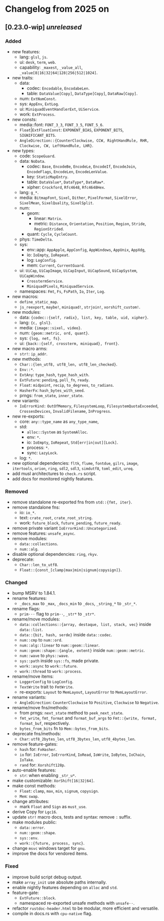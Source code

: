 # Changelog from 2025 on

## [0.23.0-wip] *unreleased*

### Added
- new features:
  - lang: `glsl`, `js`.
  - ui: `desk`, `term`, `web`.
  - capability: `_maxest`, `_value_all`, `_value[8|16|32|64|128|256|512|1024]`.
- new traits:
  - data:
    - codec: `Encodable`, `EncodabeLen`.
    - table: `DataValue[Copy]`, `DataType[Copy]`, `DataRaw[Copy]`.
  - num: `ExtNumConst`.
  - sys: `AppEnv`, `ExtLog`.
  - ui: `MiniquadEventHandlerExt`, `UiService`.
  - work: `ExtProcess`.
- new consts:
  - media::font: `FONT_3_3`, `FONT_3_5`, `FONT_5_6`.
  - `Float`|`ExtFloatConst`: `EXPONENT_BIAS`, `EXPONENT_BITS`, `SIGNIFICANT_BITS`.
  - `AngleDirection::{CounterClockwise, CCW, RightHandRule, RHR, Clockwise, CW, LeftHandRule, LHR}`.
- new types:
  - code: `ScopeGuard`.
  - data: `NoData`.
    - codec: `Base`, `EncodeBe`, `EncodeLe`, `EncodeIf`, `EncodeJoin`, `EncodeFlags`, `EncodeLen`, `EncodeLenValue`.
    - key: `StaticMapEntry`.
    - table: `DataValue*`, `DataType*`, `DataRaw*`.
    - xipher: `Crockford`, `Rfc4648`, `Rfc4648Hex`.
  - lang: `g_*`.
  - media: `BitmapFont`, `Sixel`, `Dither`, `PixelFormat`, `SixelError`, `SixelMean`, `SixelQuality`, `SixelSplit`.
  - num:
    - geom:
      - linear: `Matrix`.
      - metric: `Distance`, `Orientation`, `Position`, `Region`, `Stride`, `RegionStrided`.
    - quant: `Cycle`, `CycleCount`.
  - phys: `TimeDelta`.
  - sys:
    - env::app: `AppApple`, `AppConfig`, `AppWindows`, `AppUnix`, `AppXdg`,
    - io: `IoEmpty`, `IoRepeat`.
    - log: `LogConfig`.
    - mem: `Current`, `CurrentGuard`.
  - ui: `UiCap`, `UiCapImage`, `UiCapInput`, `UiCapSound`, `UiCapSystem`, `UiCapWindow`.
    - `CrosstermService`.
    - `MiniquadPixels`, `MiniquadService`.
  - namespaces: `Fmt`, `Fs`, `FsPath`, `Io`, `Iter`, `Log`.
- new macros:
  - `define_static_map`.
  - `js_reexport`, `maybe!`, `miniquad!`, `strjoin!`, `xorshift_custom!`.
- new modules:
  - data: `{codec::{self, radix}, list, key, table, uid, xipher}`.
  - lang: `{c, glsl}`.
  - media: `{image::sixel, video}`.
  - num: `{geom::metric, ord, quant}`.
  - sys: `{log, net, fs}`.
  - ui: `{back::{self, crossterm, miniquad}, front}`.
- new macro arms:
  - `str!`: `ip_addr`.
- new methods:
  - `Char::{len_utf8, utf8_len, utf8_len_checked}`.
  - `Env::*`.
  - `ExtAny`: `type_hash`, `type_hash_with`.
  - `ExtFuture`: `pending`, `poll_fn`, `ready`.
  - `Float`: `midpoint`, `recip`, `to_degrees`, `to_radians`.
  - `HasherFx`: `hash_bytes_with_seed`.
  - prngs: `from_state`, `inner_state`.
- new variants:
  - `IoErrorKind:` `OutOfMemory`, `FilesystemLoop`, `FilesystemQuotaExceeded`, `CrossesDevices`, `InvalidFilename`, `InProgress`.
- new re-exports:
  - core: `any::type_name` as `any_type_name`,
  - std:
    - `alloc::System` as `SystemAlloc`.
    - env: `*`.
    - io: `IoEmpty`, `IoRepeat`, `Std[err|in|out][Lock]`.
    - process: `*`.
    - sync: `LazyLock`.
  - log: `*`.
- new optional dependencies: `fltk`, `flume`, `fontdue`, `gilrs`, `image`, `itertools`, `orion`, `ring`, `sdl2`, `sdl3`, `simdutf8`, `toml_edit`, `ureq`.
- add musl architectures to `check.rs` script.
- add docs for monitored nightly features.

### Removed
- remove standalone re-exported fns from `std::{fmt, iter}`.
- remove standalone fns:
  - io: `io_*`.
  - text: `crate_root`, `crate_root_string`.
  - work: `future_block`, `future_pending`, `future_ready`.
- remove private variant `IoErrorKind::Uncategorized`.
- remove features: `unsafe_async`.
- remove modules:
  - `data::collections`.
  - `num::alg`.
- disable optional dependencies: `ring`, `rkyv`.
- deprecate:
  - `Char::len_to_utf8`.
  - `Float::{const_[clamp|max|min|signum|copysign]}`.

### Changed
- bump MSRV to 1.84.1.
- rename features:
  - `_docs_max` to `_max`, `_docs_min` to `_docs`, `_string_*` to `_str_*`.
- rename flags:
  - `prim···` flag to `prim··`, `_str*` to `_str*`.
- rename/move modules:
  - `data::collections::{array, destaque, list, stack, vec}` inside `data::list`.
  - `data::{bit, hash, serde}` inside `data::codec`.
  - `num::cmp` to `num::ord`.
  - `num::alg::linear` to `num::geom::linear`.
  - `num::geom::shape::{angle, extent}` inside `num::geom::metric`.
  - `num::wave` to `phys::wave`.
  - `sys::path` inside `sys::fs`, made private.
  - `work::async` to `work::future`.
  - `work::thread` to `work::process`.
- rename/move items:
  - `LoggerConfig` to `LogConfig`.
  - `TextWrite` trait to `FmtWrite`.
  - re-exports: `Layout` to `MemLayout`, `LayoutError` to `MemLayoutError`.
- rename variants:
  - `AngleDirection`: `CounterClockwise` to `Positive`, `Clockwise` to `Negative`.
- rename/move fns/methods:
  - from prngs: `next_state` method to `peek_next_state`.
  - `fmt_write`, `fmt_format` and `format_buf_args` to `Fmt::{write, format, format_buf`, respectively.
  - `bytes_from_bits` fn to `Mem::bytes_from_bits`.
- deprecate fns/methods:
  - `Char`: `utf8_2bytes_len`, `utf8_3bytes_len`, `utf8_4bytes_len`.
- remove feature-gates:
  - `hash` for: `FxHasher`.
  - `io` for: `IoError`, `IoErrorKind`, `IoRead`, `IoWrite`, `IoBytes`, `IoChain`, `IoTake`.
  - `rand` for: `Xorshift128p`.
- auto-enable features:
  - `str`: when enabling `_str_u*`.
- make customizable: `XorShift[16|32|64]`.
- make const methods:
  - `Float`: `clamp`, `max`, `min`, `signum`, `copysign`.
  - `Mem`: `swap`.
- change attributes:
  - mark `Float` and `Sign` as `must_use`.
- derive Copy for `Lgc16`.
- update `str!` macro docs, tests and syntax: remove `:` suffix.
- make modules public:
  - `data::error`.
  - `num::geom::shape`.
  - `sys::env`.
  - `work::{future, process, sync}`.
- change `msvc` windows target for `gnu`.
- improve the docs for vendored items.

### Fixed
- improve build script debug output.
- make `array_init` use absolute paths internally.
- enable nightly features depending on `alloc` and `std`.
- feature-gate:
  - `ExtFuture::block`.
  - namespaced re-exported unsafe methods with `unsafe··`.
- refactor `rustdoc-header.html` to be modular, more efficient and versatile.
- compile in docs.rs with `cpu-native` flag.

[unreleased]: https://github.com/andamira/devela/compare/v0.23.0-wip...HEAD
